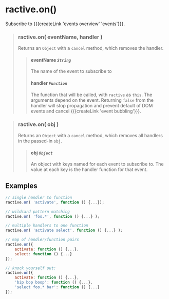 # ractive.on()

Subscribe to {{{createLink 'events overview' 'events'}}}.

> ### ractive.on( eventName, handler )
> Returns an `Object` with a `cancel` method, which removes the handler.
> > #### **eventName** *`String`*
> > The name of the event to subscribe to
> > #### **handler** *`Function`*
> > The function that will be called, with `ractive` as `this`. The arguments depend on the event. Returning `false` from the handler will stop propagation and prevent default of DOM events and cancel {{{createLink 'event bubbling'}}}.

> ### ractive.on( obj )
> Returns an `Object` with a `cancel` method, which removes all handlers in the passed-in `obj`.
> > #### **obj** *`Object`*
> > An object with keys named for each event to subscribe to. The value at each key is the handler function for that event.

## Examples

```js
// single handler to function
ractive.on( 'activate', function () {...});

// wildcard pattern matching
ractive.on( 'foo.*', function () {...} );

// multiple handlers to one function
ractive.on( 'activate select', function () {...} );

// map of handler/function pairs
ractive.on({
	activate: function () {...},
	select: function () {...}
});

// knock yourself out:
ractive.on({
	activate: function () {...},
	'bip bop boop': function () {...},
	'select foo.* bar': function () {...}
});
```


